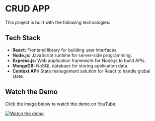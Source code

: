 # CRUD APP
This project is built with the following technologies:

## Tech Stack

- **React:** Frontend library for building user interfaces.
- **Node.js:** JavaScript runtime for server-side programming.
- **Express.js:** Web application framework for Node.js to build APIs.
- **MongoDB:** NoSQL database for storing application data.
- **Context API:** State management solution for React to handle global state.

## Watch the Demo

Click the image below to watch the demo on YouTube:

[![Watch the demo](https://img.youtube.com/vi/BUpuE8V9L_4/0.jpg)](https://www.youtube.com/watch?v=BUpuE8V9L_4)
